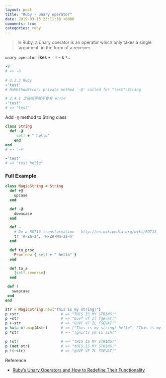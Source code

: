 ```yaml
---
layout: post
title: "Ruby - unary operator"
date: 2019-03-15 23:11:38 +0800
comments: true
categories: ruby
---
```


<!-- more -->

> In Ruby, a unary operator is an operator which only takes a single 'argument' in the form of a receiver.

`unary operator` likes `+` `-` `!` `~` `&` `*`..

```ruby
-8
# => -8
 
# 2.2.3 Ruby
-'test'
# NoMethodError: private method `-@' called for "test":String

# 2.4.1 之後似乎就不會有 error
-'test'
# => "test"
```

Add `-@` method to String class

```ruby
class String
  def -@
     self + " hello"
    end
end
# => :-@

-'test'
# => "test hello"
```

### Full Example

```ruby
class MagicString < String
  def +@
    upcase
  end

  def -@
    downcase
  end

  def ~
    # Do a ROT13 transformation - http://en.wikipedia.org/wiki/ROT13
    tr 'A-Za-z', 'N-ZA-Mn-za-m'
  end

  def to_proc
    Proc.new { self + " hello" }
  end

  def to_a
    [self.reverse]
  end

 def !
   swapcase
 end
end

str = MagicString.new("This is my string!")
p +str                   # => "THIS IS MY STRING!"
p ~str                   # => "Guvf vf zl fgevat!"
p +~str                  # => "GUVF VF ZL FGEVAT!"
p %w(a b).map(&str)      # => ["This is my string! hello", "This is my string! hello"]
p *str                   # => "!gnirts ym si sihT"

p !str                   # => "tHIS IS MY STRING!"
p (not str)              # => "tHIS IS MY STRING!"
p !(~str)                # => "gUVF VF ZL FGEVAT!"
```

Reference

* [Ruby’s Unary Operators and How to Redefine Their Functionality](http://www.rubyinside.com/rubys-unary-operators-and-how-to-redefine-their-functionality-5610.html)
